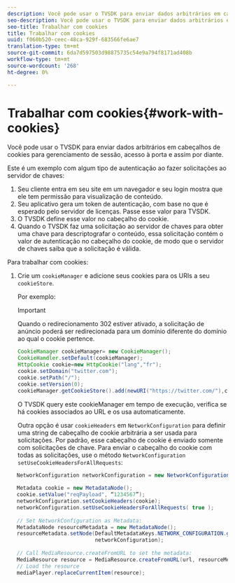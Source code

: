 ```yaml
---
description: Você pode usar o TVSDK para enviar dados arbitrários em cabeçalhos de cookies para gerenciamento de sessão, acesso à porta e assim por diante.
seo-description: Você pode usar o TVSDK para enviar dados arbitrários em cabeçalhos de cookies para gerenciamento de sessão, acesso à porta e assim por diante.
seo-title: Trabalhar com cookies
title: Trabalhar com cookies
uuid: f060b520-ceec-48ca-929f-683566fe6ae7
translation-type: tm+mt
source-git-commit: 6da7d597503d98875735c54e9a794f8171ad408b
workflow-type: tm+mt
source-wordcount: '268'
ht-degree: 0%

---
```



# Trabalhar com cookies{#work-with-cookies}

Você pode usar o TVSDK para enviar dados arbitrários em cabeçalhos de cookies para gerenciamento de sessão, acesso à porta e assim por diante.

Este é um exemplo com algum tipo de autenticação ao fazer solicitações ao servidor de chaves:

1. Seu cliente entra em seu site em um navegador e seu login mostra que ele tem permissão para visualização de conteúdo.
1. Seu aplicativo gera um token de autenticação, com base no que é esperado pelo servidor de licenças. Passe esse valor para TVSDK.
1. O TVSDK define esse valor no cabeçalho do cookie.
1. Quando o TVSDK faz uma solicitação ao servidor de chaves para obter uma chave para descriptografar o conteúdo, essa solicitação contém o valor de autenticação no cabeçalho do cookie, de modo que o servidor de chaves saiba que a solicitação é válida.

Para trabalhar com cookies:

1. Crie um `cookieManager` e adicione seus cookies para os URIs a seu `cookieStore`.

   Por exemplo:

   >[!IMPORTANT]
   >
   >Quando o redirecionamento 302 estiver ativado, a solicitação de anúncio poderá ser redirecionada para um domínio diferente do domínio ao qual o cookie pertence.

   ```java
   CookieManager cookieManager= new CookieManager(); 
   CookieHandler.setDefault(cookieManager);  
   HttpCookie cookie=new HttpCookie("lang","fr"); 
   cookie.setDomain("twitter.com");  
   cookie.setPath("/"); 
   cookie.setVersion(0); 
   cookieManager.getCookieStore().add(newURI("https://twitter.com/"),cookie);
   ```

   O TVSDK query este cookieManager em tempo de execução, verifica se há cookies associados ao URL e os usa automaticamente.

   Outra opção é usar `cookieHeaders` em `NetworkConfiguration` para definir uma string de cabeçalho de cookie arbitrária a ser usada para solicitações. Por padrão, esse cabeçalho de cookie é enviado somente com solicitações de chave. Para enviar o cabeçalho do cookie com todas as solicitações, use o método `NetworkConfiguration` `setUseCookieHeadersForAllRequests`:

```java
   NetworkConfiguration networkConfiguration = new NetworkConfiguration(); 
    
   Metadata cookie = new MetadataNode(); 
   cookie.setValue("reqPayload", “1234567”); 
   networkConfiguration.setCookieHeaders(cookie); 
   networkConfiguration.setUseCookieHeadersForAllRequests( true ); 
    
   // Set NetworkConfiguration as Metadata:                                                                   
   MetadataNode resourceMetadata = new MetadataNode(); 
   resourceMetadata.setNode(DefaultMetadataKeys.NETWORK_CONFIGURATION.getValue(),  
                            networkConfiguration); 
    
   // Call MediaResource.createFromURL to set the metadata: 
   MediaResource resource = MediaResource.createFromURL(url, resourceMetadata); 
   // Load the resource 
   mediaPlayer.replaceCurrentItem(resource);
```
